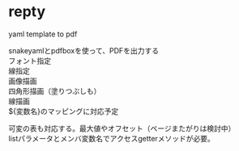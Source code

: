 # repty
yaml template to pdf

snakeyamlとpdfboxを使って、PDFを出力する  
フォント指定  
線指定  
画像描画  
四角形描画（塗りつぶしも）  
線描画  
${変数名}のマッピングに対応予定  
  
可変の表も対応する。最大値やオフセット（ページまたがりは検討中）  
listパラメータとメンバ変数名でアクセスgetterメソッドが必要。